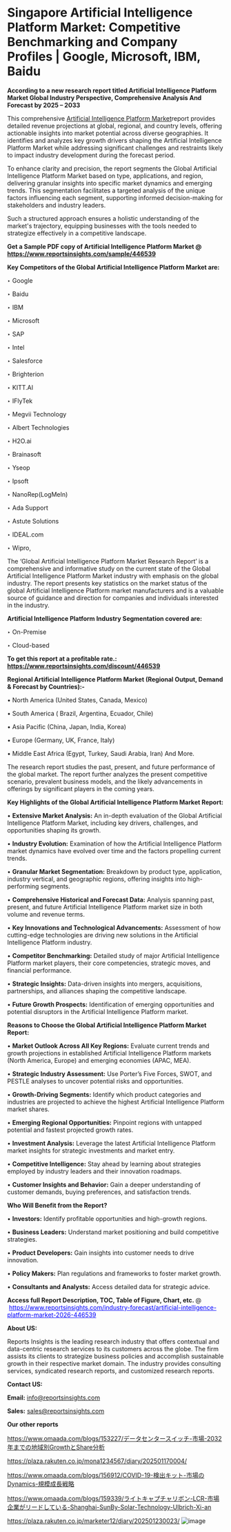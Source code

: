 # Singapore Artificial Intelligence Platform Market: Competitive Benchmarking and Company Profiles | Google, Microsoft, IBM, Baidu

<strong>According to a new research report titled Artificial Intelligence Platform Market Global Industry Perspective, Comprehensive Analysis And Forecast by 2025 – 2033</strong>

This comprehensive <a href=https://www.reportsinsights.com/sample/446539>Artificial Intelligence Platform Market</a>report provides detailed revenue projections at global, regional, and country levels, offering actionable insights into market potential across diverse geographies. It identifies and analyzes key growth drivers shaping the Artificial Intelligence Platform Market while addressing significant challenges and restraints likely to impact industry development during the forecast period.

To enhance clarity and precision, the report segments the Global Artificial Intelligence Platform Market based on type, applications, and region, delivering granular insights into specific market dynamics and emerging trends. This segmentation facilitates a targeted analysis of the unique factors influencing each segment, supporting informed decision-making for stakeholders and industry leaders.

Such a structured approach ensures a holistic understanding of the market's trajectory, equipping businesses with the tools needed to strategize effectively in a competitive landscape.

<strong>Get a Sample PDF copy of Artificial Intelligence Platform Market </strong><strong>@<a href=https://www.reportsinsights.com/sample/446539 style=color:#0000ff;> https://www.reportsinsights.com/sample/446539</a></strong></font>

<strong>Key Competitors of the Global Artificial Intelligence Platform Market are:</strong>

‣ Google

‣ Baidu

‣ IBM

‣ Microsoft

‣ SAP

‣ Intel

‣ Salesforce

‣ Brighterion

‣ KITT.AI

‣ IFlyTek

‣ Megvii Technology

‣ Albert Technologies

‣ H2O.ai

‣ Brainasoft

‣ Yseop

‣ Ipsoft

‣ NanoRep(LogMeIn)

‣ Ada Support

‣ Astute Solutions

‣ IDEAL.com

‣ Wipro,

The ‘Global Artificial Intelligence Platform Market Research Report’ is a comprehensive and informative study on the current state of the Global Artificial Intelligence Platform Market industry with emphasis on the global industry. The report presents key statistics on the market status of the global Artificial Intelligence Platform market manufacturers and is a valuable source of guidance and direction for companies and individuals interested in the industry.

<strong>Artificial Intelligence Platform Industry Segmentation covered are:</strong>

‣ On-Premise

‣ Cloud-based

<strong>To get this report at a profitable rate.: <a href=https://www.reportsinsights.com/discount/446539 style=color:#0000ff;>https://www.reportsinsights.com/discount/446539</a></strong></font>

<strong>Regional Artificial Intelligence Platform Market (Regional Output, Demand &amp; Forecast by Countries):-</strong>

• North America (United States, Canada, Mexico)

• South America ( Brazil, Argentina, Ecuador, Chile)

• Asia Pacific (China, Japan, India, Korea)

• Europe (Germany, UK, France, Italy)

• Middle East Africa (Egypt, Turkey, Saudi Arabia, Iran) And More.

The research report studies the past, present, and future performance of the global market. The report further analyzes the present competitive scenario, prevalent business models, and the likely advancements in offerings by significant players in the coming years.

<strong>Key Highlights of the Global Artificial Intelligence Platform Market Report:</strong>

• <strong>Extensive Market Analysis:</strong> An in-depth evaluation of the Global Artificial Intelligence Platform Market, including key drivers, challenges, and opportunities shaping its growth.

• <strong>Industry Evolution:</strong> Examination of how the Artificial Intelligence Platform market dynamics have evolved over time and the factors propelling current trends.

• <strong>Granular Market Segmentation:</strong> Breakdown by product type, application, industry vertical, and geographic regions, offering insights into high-performing segments.

• <strong>Comprehensive Historical and Forecast Data:</strong> Analysis spanning past, present, and future Artificial Intelligence Platform market size in both volume and revenue terms.

• <strong>Key Innovations and Technological Advancements:</strong> Assessment of how cutting-edge technologies are driving new solutions in the Artificial Intelligence Platform industry.

• <strong>Competitor Benchmarking:</strong> Detailed study of major Artificial Intelligence Platform market players, their core competencies, strategic moves, and financial performance.

• <strong>Strategic Insights:</strong> Data-driven insights into mergers, acquisitions, partnerships, and alliances shaping the competitive landscape.

• <strong>Future Growth Prospects:</strong> Identification of emerging opportunities and potential disruptors in the Artificial Intelligence Platform market.

<strong>Reasons to Choose the Global Artificial Intelligence Platform Market Report:</strong>

• <strong>Market Outlook Across All Key Regions:</strong> Evaluate current trends and growth projections in established Artificial Intelligence Platform markets (North America, Europe) and emerging economies (APAC, MEA).

• <strong>Strategic Industry Assessment:</strong> Use Porter’s Five Forces, SWOT, and PESTLE analyses to uncover potential risks and opportunities.

• <strong>Growth-Driving Segments:</strong> Identify which product categories and industries are projected to achieve the highest Artificial Intelligence Platform market shares.

• <strong>Emerging Regional Opportunities:</strong> Pinpoint regions with untapped potential and fastest projected growth rates.

• <strong>Investment Analysis:</strong> Leverage the latest Artificial Intelligence Platform market insights for strategic investments and market entry.

• <strong>Competitive Intelligence:</strong> Stay ahead by learning about strategies employed by industry leaders and their innovation roadmaps.

• <strong>Customer Insights and Behavior:</strong> Gain a deeper understanding of customer demands, buying preferences, and satisfaction trends.

<strong>Who Will Benefit from the Report?</strong>

• <strong>Investors:</strong> Identify profitable opportunities and high-growth regions.

• <strong>Business Leaders:</strong> Understand market positioning and build competitive strategies.

• <strong>Product Developers:</strong> Gain insights into customer needs to drive innovation.

• <strong>Policy Makers:</strong> Plan regulations and frameworks to foster market growth.

• <strong>Consultants and Analysts:</strong> Access detailed data for strategic advice.
</ul>
<strong>Access full Report Description, TOC, Table of Figure, Chart, etc. </strong>@  <a href=https://www.reportsinsights.com/industry-forecast/artificial-intelligence-platform-market-2026-446539 style=color:#0000ff;>https://www.reportsinsights.com/industry-forecast/artificial-intelligence-platform-market-2026-446539</a></font>

<strong><strong>About US</strong>:</strong>

Reports Insights is the leading research industry that offers contextual and data-centric research services to its customers across the globe. The firm assists its clients to strategize business policies and accomplish sustainable growth in their respective market domain. The industry provides consulting services, syndicated research reports, and customized research reports.

<strong>Contact US:</strong>

<p class=""""><b>Email:</b> <a href=mailto:info@reportsinsights.com>info@reportsinsights.com</a></p>
<p class=""""><b>Sales:</b> <a href=mailto:sales@reportsinsights.com>sales@reportsinsights.com</a></p>

<strong>Our other reports</strong>

<a href=https://www.omaada.com/blogs/153227/データセンタースイッチ-市場-2032年までの地域別GrowthとShare分析>https://www.omaada.com/blogs/153227/データセンタースイッチ-市場-2032年までの地域別GrowthとShare分析</a>

<a href=https://plaza.rakuten.co.jp/mona1234567/diary/202501170004/>https://plaza.rakuten.co.jp/mona1234567/diary/202501170004/</a>

<a href=https://www.omaada.com/blogs/156912/COVID-19-検出キット-市場のDynamics-規模成長戦略>https://www.omaada.com/blogs/156912/COVID-19-検出キット-市場のDynamics-規模成長戦略</a>

<a href=https://www.omaada.com/blogs/159339/ライトキャプチャリボン-LCR-市場企業がリードしている-Shanghai-SunBy-Solar-Technology-Ulbrich-Xi-an>https://www.omaada.com/blogs/159339/ライトキャプチャリボン-LCR-市場企業がリードしている-Shanghai-SunBy-Solar-Technology-Ulbrich-Xi-an</a>

<a href=https://plaza.rakuten.co.jp/marketer12/diary/202501230023/>https://plaza.rakuten.co.jp/marketer12/diary/202501230023/</a>
![image](https://github.com/user-attachments/assets/18ee98d7-0fcf-457f-bb95-8f5c5659aa2b)
